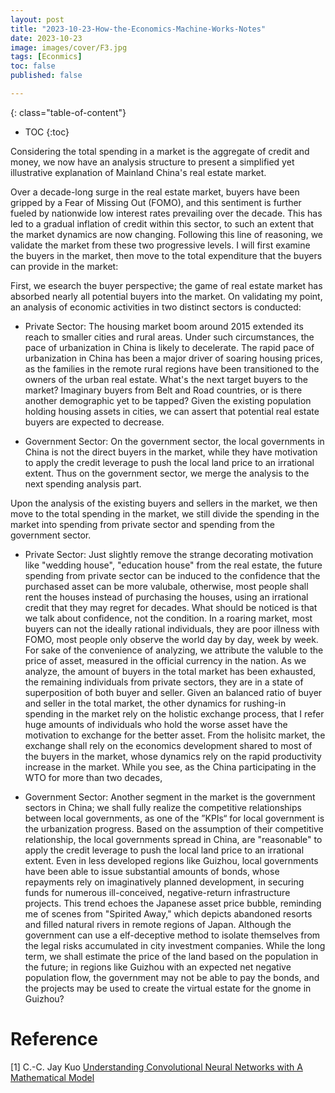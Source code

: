 ```yaml
---
layout: post
title: "2023-10-23-How-the-Economics-Machine-Works-Notes"
date: 2023-10-23
image: images/cover/F3.jpg     
tags: [Econmics]
toc: false
published: false

---
```


{: class="table-of-content"}
* TOC
{:toc}


<!-- Considering the total spending in a market is the aggregation of credit formulation and money, we now have an analysis strucuture to present a simplified yet illustrative explanation of Mainland China's real estate market.  -->

<!-- Over a decades-long surge in real estate market, buyers have been gripped by a Fear of Missing Out (FOMO), 
and the sentiment further fueled by a decades-long nationwide low interest rates. 
This has led to a gradual inflation of credit within this sector, to an extent that the game will turn down now. 
Alongside this chain of induction, we validate the market from these two progressive levels, 
I will first examine the buyers in the markete, as move to the total expenditure that the buyers can provide in the market: -->

<!-- First, we research on the buyer perspective, the game of real estate market have absorb nearly all potential buyers into the market. On proving my point, an analysis of economic activities in two distinct sectors is conducted: -->

<!-- - Private Sector: The housing market boom around 2015 extended its reach to smaller cities and rural areas. Under such circumstances, the pace of urbanization in China is likely to decelerate. The unusual urbanization pace in China is main push hand of the roaring housing price, as the family in the remote rural regions have been converted to the owner of the urban real estate. What's the next target, the imaginary buyers that from from the Belt and Road countries or the ancestors that have been buried in lands? Given the existing influx housing-holding population in cities, we can asset that potential real estate buyers, is expected to decrease. -->

<!-- - Government Sector: Another buyer sector in the market is the government sectors in China, we shall fully realize the competitive relationships between local governements, as the one of the ”KPIs“ for local government is the urbanization progress. Based on the assumption of their competitive relationship, the local governments spreading in China, are "reasonable" to apply the credit leverage to push the local land price into an irrational extent. 
Even in less developed regions like Kweichow, local governments have been able to issue substantial amounts of bonds, whose payment rely on the imaginery development, in securing funds for numerous meaningless, negative-return infrastructure projects.
This trend echoes the Japanese asset price bubble, reminds me of scenes from "Spirited Away," which depicts abandoned resorts and filled natural rivers in remote regions of Japan. Although the government can use a self-deceiving method to isolate the legal risks cummlated in city investment companies. 
In the long term, we shall estimate the price of the land based on the population in the future, that the lands like Kweichow with an expected net negative flow, the government may not be able to pay the bonds, and the projects may used to the virtual estate for the gnome in Kweichow? -->



Considering the total spending in a market is the aggregate of credit and money, we now have an analysis structure to present a simplified yet illustrative explanation of Mainland China's real estate market.

Over a decade-long surge in the real estate market, buyers have been gripped by a Fear of Missing Out (FOMO),
and this sentiment is further fueled by nationwide low interest rates prevailing over the decade.
This has led to a gradual inflation of credit within this sector, to such an extent that the market dynamics are now changing.
Following this line of reasoning, we validate the market from these two progressive levels.
I will first examine the buyers in the market, then move to the total expenditure that the buyers can provide in the market:

First, we esearch the buyer perspective; the game of real estate market has absorbed nearly all potential buyers into the market.
On validating my point, an analysis of economic activities in two distinct sectors is conducted:

- Private Sector: The housing market boom around 2015 extended its reach to smaller cities and rural areas. Under such circumstances, the pace of urbanization in China is likely to decelerate. The rapid pace of urbanization in China has been a major driver of soaring housing prices, as the families in the remote rural regions have been transitioned to the owners of the urban real estate. What's the next target buyers to the market? Imaginary buyers from Belt and Road countries, or is there another demographic yet to be tapped? Given the existing population holding housing assets in cities, we can assert that potential real estate buyers are expected to decrease.

- Government Sector: On the government sector, the local governments in China is not the direct buyers in the market, while they have motivation to apply the credit leverage to push the local land price to an irrational extent. Thus on the government sector, we merge the analysis to the next spending analysis part.

Upon the analysis of the existing buyers and sellers in the market, we then move to the total spending in the market, we still divide the spending in the market into spending from private sector and spending from the government sector.

- Private Sector: Just slightly remove the strange decorating motivation like "wedding house", "education house" from the real estate, the future spending from private sector can be induced to the confidence that the purchased asset can be more valubale, otherwise, most people shall rent the houses instead of purchasing the houses, using an irrational credit that they may regret for decades. What should be noticed is that we talk about confidence, not the condition. In a roaring market, most buyers can not the ideally rational individuals, they are poor illness with FOMO, most people only observe the world day by day, week by week.
  For sake of the convenience of analyzing, we attribute the valuble to the price of asset, measured in the official currency in the nation. As we analyze, the amount of buyers in the total market has been exhausted, the remaining individuals from private sectors, they are in a state of superposition of both buyer and seller. 
  Given an balanced ratio of buyer and seller in the total market, the other dynamics for rushing-in spending in the market rely on the holistic exchange process, that I refer huge amounts of individuals who hold the worse asset have the motivation to exchange for the better asset. From the holisitc market, the exchange shall rely on the economics development shared to most of the buyers in the market, whose dynamics rely on the rapid productivity increase in the market. While you see, as the China participating in the WTO for more than two decades, 

- Government Sector: Another segment in the market is the government sectors in China; we shall fully realize the competitive relationships between local governments, as one of the ”KPIs“ for local government is the urbanization progress. Based on the assumption of their competitive relationship, the local governments spread in China, are "reasonable" to apply the credit leverage to push the local land price to an irrational extent.
Even in less developed regions like Guizhou, local governments have been able to issue substantial amounts of bonds, whose repayments rely on imaginatively planned development, in securing funds for numerous ill-conceived, negative-return infrastructure projects.
This trend echoes the Japanese asset price bubble, reminding me of scenes from "Spirited Away," which depicts abandoned resorts and filled natural rivers in remote regions of Japan. Although the government can use a elf-deceptive method to isolate themselves from the legal risks accumulated in city investment companies.
While the long term, we shall estimate the price of the land based on the population in the future; in regions like Guizhou with an expected net negative population flow, the government may not be able to pay the bonds, and the projects may be used to create the virtual estate for the gnome in Guizhou?






# Reference

[1] C.-C. Jay Kuo [Understanding Convolutional Neural Networks with A Mathematical Model](https://arxiv.org/abs/1609.04112) 
